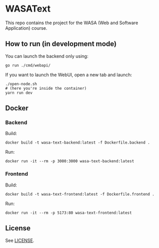 # WASAText

This repo contains the project for the WASA (Web and Software Application) course.

## How to run (in development mode)

You can launch the backend only using:

```shell
go run ./cmd/webapi/
```

If you want to launch the WebUI, open a new tab and launch:

```shell
./open-node.sh
# (here you're inside the container)
yarn run dev
```

## Docker
### Backend
Build:
```shell
docker build -t wasa-text-backend:latest -f Dockerfile.backend .
```
Run:
```shell
docker run -it --rm -p 3000:3000 wasa-text-backend:latest
```
### Frontend
Build:
```shell
docker build -t wasa-text-frontend:latest -f Dockerfile.frontend .
```
Run:
```shell
docker run -it --rm -p 5173:80 wasa-text-frontend:latest
```
## License

See [LICENSE](LICENSE).
